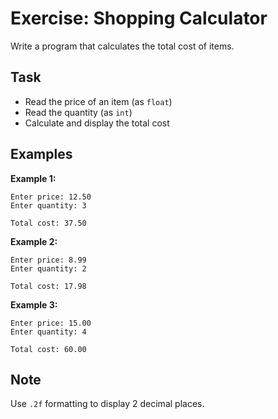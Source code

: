 # Exercise: Shopping Calculator

Write a program that calculates the total cost of items.

## Task

- Read the price of an item (as `float`)
- Read the quantity (as `int`)
- Calculate and display the total cost

## Examples

**Example 1:**

```
Enter price: 12.50
Enter quantity: 3
```

```
Total cost: 37.50
```

**Example 2:**

```
Enter price: 8.99
Enter quantity: 2
```

```
Total cost: 17.98
```

**Example 3:**

```
Enter price: 15.00
Enter quantity: 4
```

```
Total cost: 60.00
```

## Note

Use `.2f` formatting to display 2 decimal places.
